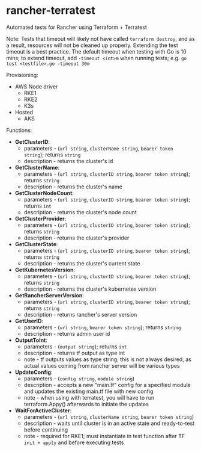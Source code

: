 # rancher-terratest

Automated tests for Rancher using Terraform + Terratest


Note: Tests that timeout will likely not have called `terraform destroy`, and as a result, resources will not be cleaned up properly. Extending the test timeout is a best practice. The default timeout when testing with Go is 10 mins; to extend timeout, add `-timeout <int>m` when running tests; e.g. `go test <testfile>.go -timeout 30m`


Provisioning:
- AWS Node driver
  - RKE1
  - RKE2
  - K3s
- Hosted
  - AKS



Functions:
- **GetClusterID**: 
  - parameters - (`url string`, `clusterName string`, `bearer token string`); returns `string`
  - description - returns the cluster's id
- **GetClusterName**:
  - parameters - (`url string`, `clusterID string`, `bearer token string`); returns `string`
  - description - returns the cluster's name
- **GetClusterNodeCount**:
  - parameters - (`url string`, `clusterID string`, `bearer token string`); returns `int`
  - description - returns the cluster's node count
- **GetClusterProvider**:
  - parameters - (`url string`, `clusterID string`, `bearer token string`); returns `string`
  - description - returns the cluster's provider
- **GetClusterState**:
  - parameters - (`url string`, `clusterID string`, `bearer token string`); returns `string`
  - description - returns the cluster's current state
- **GetKubernetesVersion**:
  - parameters - (`url string`, `clusterID string`, `bearer token string`); returns `string`
  - description - returns the cluster's kubernetes version
- **GetRancherServerVersion**:
  - parameters - (`url string`, `clusterID string`, `bearer token string`); returns `string`
  - description - returns rancher's server version
- **GetUserID**:
  - parameters - (`url string`, `bearer token string`); returns `string`
  - description - returns admin user id
- **OutputToInt**:
  - parameters - (`output string`); returns `int`
  - description - returns tf output as type int
  - note - tf outputs values as type string; this is not always desired, as actual values coming from rancher server will be various types
- **UpdateConfig**:
  - parameters - (`config string`, `module string`)
  - description - accepts a new "main.tf" config for a specified module and updates the existing main.tf file with new config
  - note - when using with terratest, you will have to run terraform.Appy() afterwards to initiate the updates
- **WaitForActiveCluster**:
  - parameters - (`url string`, `clusterName string`, `bearer token string`)
  - description - waits until cluster is in an active state and ready-to-test before continuing
  - note - required for RKE1; must instantiate in test function after TF `init + apply` and before executing tests
